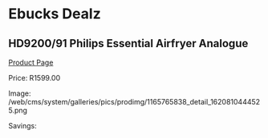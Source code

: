 
# Ebucks Dealz
## HD9200/91 Philips Essential Airfryer Analogue
[Product Page](https://www.ebucks.com/web/shop/productSelected.do?prodId=1165765838&catId=704983235)

Price: R1599.00

Image: /web/cms/system/galleries/pics/prodimg/1165765838_detail_1620810444525.png

Savings: 


	